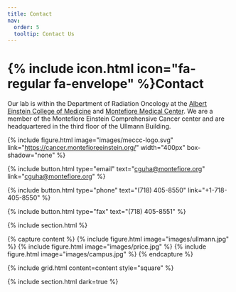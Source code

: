```yaml
---
title: Contact
nav:
  order: 5
  tooltip: Contact Us
---
```


# {% include icon.html icon="fa-regular fa-envelope" %}Contact

Our lab is within the Department of Radiation Oncology at the <a href="https://einsteinmed.edu/">Albert Einstein College of Medicine</a> and <a href="https://www.montefiore.org/">Montefiore Medical Center</a>. We are a member of the Montefiore Einstein Comprehensive Cancer center and are headquartered in the third floor of the Ullmann Building. 

{%
  include figure.html
  image="images/meccc-logo.svg"
  link="https://cancer.montefioreeinstein.org/"
  width="400px"
  box-shadow="none"
%}

{%
  include button.html
  type="email"
  text="cguha@montefiore.org"
  link="cguha@montefiore.org"
%}

{%
  include button.html
  type="phone"
  text="(718) 405-8550"
  link="+1-718-405-8550"
%}

{%
  include button.html
  type="fax"
  text="(718) 405-8551"
%}


{% include section.html %}

{% capture content %}
{% include figure.html image="images/ullmann.jpg" %}
{% include figure.html image="images/price.jpg" %}
{% include figure.html image="images/campus.jpg" %}
{% endcapture %}

{%
  include grid.html
  content=content
  style="square"
%}

{% include section.html dark=true %}


